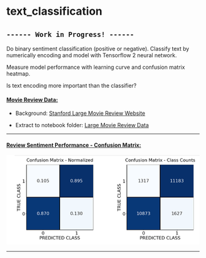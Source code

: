 # text_classification

## `------ Work in Progress! ------`

Do binary sentiment classification (positive or negative).  Classify text by numerically encoding and model with Tensorflow 2 neural network.  

Measure model performance with learning curve and confusion matrix heatmap.

Is text encoding more important than the classifier?

#### <ins>Movie Review Data:</ins>
* Background: [Stanford Large Movie Review Website](http://ai.stanford.edu/~amaas/data/sentiment/)

* Extract to notebook folder: [Large Movie Review Data](http://ai.stanford.edu/~amaas/data/sentiment/aclImdb_v1.tar.gz)

***
#### <ins>Review Sentiment Performance - Confusion Matrix:</ins>
![Confusion Matrix](images/confusion_matrix1.PNG)
***
